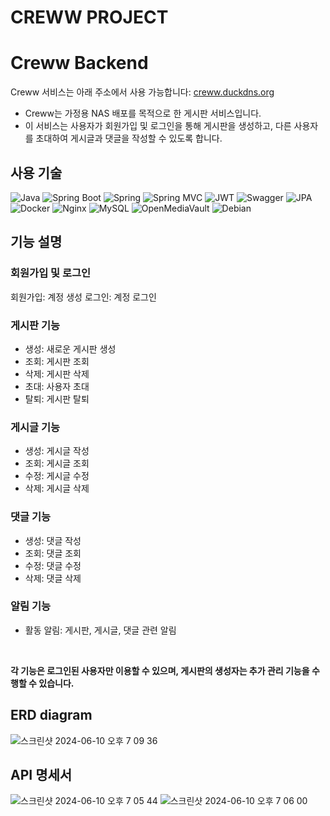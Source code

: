 # CREWW PROJECT
# Creww Backend
Creww 서비스는 아래 주소에서 사용 가능합니다:
[creww.duckdns.org](http://creww.duckdns.org)
* Creww는 가정용 NAS 배포를 목적으로 한 게시판 서비스입니다.
* 이 서비스는 사용자가 회원가입 및 로그인을 통해 게시판을 생성하고, 다른 사용자를 초대하여 게시글과 댓글을 작성할 수 있도록 합니다.
## 사용 기술

![Java](https://img.shields.io/badge/Java-8-blue)
![Spring Boot](https://img.shields.io/badge/Spring%20Boot-2.5.7-brightgreen)
![Spring](https://img.shields.io/badge/Spring-5.3.13-brightgreen)
![Spring MVC](https://img.shields.io/badge/Spring%20MVC-5.3.13-brightgreen)
![JWT](https://img.shields.io/badge/JWT-3.19.2-yellow)
![Swagger](https://img.shields.io/badge/Swagger-2.9.2-orange)
![JPA](https://img.shields.io/badge/JPA-2.2-blue)
![Docker](https://img.shields.io/badge/Docker-19.03.12-blue)
![Nginx](https://img.shields.io/badge/Nginx-1.19.0-blue)
![MySQL](https://img.shields.io/badge/MySQL-5.7-blue)
![OpenMediaVault](https://img.shields.io/badge/OpenMediaVault-5.5.11-blue)
![Debian](https://img.shields.io/badge/Debian-11_(bullseye)-green)

## 기능 설명
### 회원가입 및 로그인
회원가입: 계정 생성
로그인: 계정 로그인
### 게시판 기능
* 생성: 새로운 게시판 생성
* 조회: 게시판 조회
* 삭제: 게시판 삭제
* 초대: 사용자 초대
* 탈퇴: 게시판 탈퇴
### 게시글 기능
* 생성: 게시글 작성
* 조회: 게시글 조회
* 수정: 게시글 수정
* 삭제: 게시글 삭제
### 댓글 기능
* 생성: 댓글 작성
* 조회: 댓글 조회
* 수정: 댓글 수정
* 삭제: 댓글 삭제
### 알림 기능
* 활동 알림: 게시판, 게시글, 댓글 관련 알림
<br>

**각 기능은 로그인된 사용자만 이용할 수 있으며, 게시판의 생성자는 추가 관리 기능을 수행할 수 있습니다.** 

## ERD diagram

![스크린샷 2024-06-10 오후 7 09 36](https://github.com/pie0902/creww/assets/47919911/e6729000-354e-490c-9a73-9731e72b71bc)
## API 명세서
![스크린샷 2024-06-10 오후 7 05 44](https://github.com/pie0902/creww/assets/47919911/5a638f53-dc15-49e6-be39-c7ef433fab7c)
![스크린샷 2024-06-10 오후 7 06 00](https://github.com/pie0902/creww/assets/47919911/9565b5e1-b708-4354-becf-fcb72f5d51e2)






